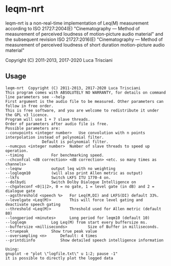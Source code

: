 # leqm-nrt

leqm-nrt is a  non-real-time implementation 
of Leq(M) measurement according to ISO 21727:2004(E)
"Cinematography — Method of measurement of perceived
loudness of motion-picture audio material" and the subsequent 
revision ISO 21727:2016(E) "Cinematography — Method of measurement 
of perceived loudness of short duration motion-picture audio material"

Copyright (C) 2011-2013, 2017-2020 Luca Trisciani


## Usage

```
leqm-nrt  Copyright (C) 2011-2013, 2017-2020 Luca Trisciani
This program comes with ABSOLUTELY NO WARRANTY, for details on command line parameters see --help
First argument is the audio file to be measured. Other parameters can follow in free order.
This is free software, and you are welcome to redistribute it under the GPL v3 licence.
Program will use 1 + 7 slave threads.
Order of parameters after audio file is free.
Possible parameters are:
--convpoints <integer number> 	Use convolution with n points interpolation instead of polynomial filter.
				Default is polynomial filter.
--numcpus <integer number> 	Number of slave threads to speed up operation.
--timing 			For benchmarking speed.
--chconfcal <dB correction> <dB correction> <etc. so many times as channels>
--leqnw				output leq with no weighting
--logleqm10			(will also print Allen metric as output)
--lkfs				Switch LKFS ITU 1770-4 on.
--dolbydi			Switch Dolby Dialogue Intelligence on
--chgateconf <0|1|2>, 0 = no gate, 1 = level gate (in dB) and 2 = dialogue gate
--agsthreshold <speech %>	For Leq(M,DI) and LKFS(DI) default 33%.
--levelgate <Leq(M)>		This will force level gating and deactivate speech gating
--threshold <Leq(M)>		Threshold used for Allen metric (default 80)
--longperiod <minutes>		Long period for leqm10 (default 10)
--logleqm			Log Leq(M) from start every buffersize ms.
--buffersize <milliseconds>			Size of Buffer in milliseconds.
--truepeak			Show true peak value
--oversampling <n>		Default: 4 times
--printdiinfo			Show detailed speech intelligence information

Using:
gnuplot -e "plot \"logfile.txt\" u 1:2; pause -1"
it is possible to directly plot the logged data
```
